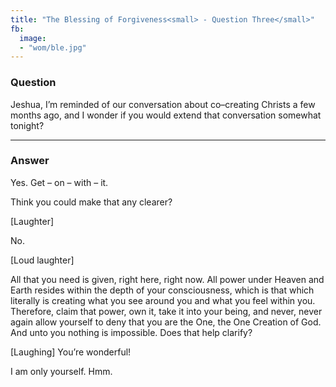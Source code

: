 ```yaml
---
title: "The Blessing of Forgiveness<small> - Question Three</small>"
fb:
  image:
  - "wom/ble.jpg"
---
```


### Question

Jeshua, I’m reminded of our conversation about co&ndash;creating Christs
a few months ago, and I wonder if you would extend that conversation
somewhat tonight?

---

### Answer

Yes. Get &ndash; on &ndash; with &ndash; it.

<div markdown="1" class="well person">
Think you could make that any clearer?
</div> 

[Laughter]

No.

[Loud laughter]

All that you need is given, right here, right now. All power under Heaven and Earth
resides within the depth of your consciousness, which is that which literally is creating
what you see around you and what you feel within you. Therefore, claim that power,
own it, take it into your being, and never, never again allow yourself to deny that you
are the One, the One Creation of God. And unto you nothing is impossible. Does that
help clarify?

[Laughing] You’re wonderful!

I am only yourself. Hmm.

